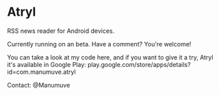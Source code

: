 Atryl
=====
 
RSS news reader for Android devices.

Currently running on an beta. Have a comment? You're welcome!

You can take a look at my code here, and if you want to give it a try,
Atryl it's available in Google Play:
play.google.com/store/apps/details?id=com.manumuve.atryl

Contact: @Manumuve
